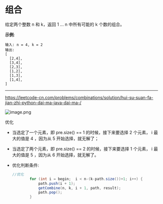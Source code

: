 # 组合

给定两个整数 n 和 k，返回 1 ... n 中所有可能的 k 个数的组合。

**示例**:

```
输入: n = 4, k = 2
输出:
[
  [2,4],
  [3,4],
  [2,3],
  [1,2],
  [1,3],
  [1,4],
]
```

---

https://leetcode-cn.com/problems/combinations/solution/hui-su-suan-fa-jian-zhi-python-dai-ma-java-dai-ma-/

![image.png](https://pic.leetcode-cn.com/fcdaa96defd9caacec12eb6c86cac6b8932c93d7a6da7a649791e1031a8da2b5-image.png)

优化

* 当选定了一个元素，即 pre.size() == 1 的时候，接下来要选择 2 个元素， i 最大的值是 4 ，因为从 5 开始选择，就无解了；

* 当选定了两个元素，即 pre.size() == 2 的时候，接下来要选择 1 个元素， i 最大的值是 5 ，因为从 6 开始选择，就无解了。

* 优化判断条件:

  ```java
  //优化
          for (int i = begin;  i < n-(k-path.size())+1; i++) {
              path.push(i + 1);
              getCombine(n, k, i + 1, path, result);
              path.pop();
          }
  ```

  




